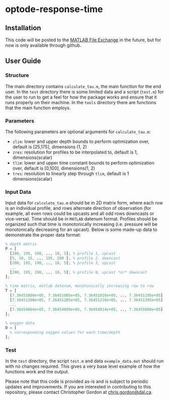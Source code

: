 # optode-response-time

## Installation

This code will be posted to the
[MATLAB File Exchange](https://www.mathworks.com/matlabcentral/fileexchange/)
in the future, but for now is only available through github.

## User Guide

### Structure

The main directory contains `calculate_tau.m`, the main function for the end
user. In the `test` directory there is some limited data and a script (`test.m`)
for the user to run to get a feel for how the package works and ensure that it
runs properly on their machine. In the `tools` directory there are functions
that the main function employs.

### Parameters

The following parameters are optional arguments for `calculate_tau.m`:

- `zlim`: lower and upper depth bounds to perform optimization over,
default is [25,175], dimensions (1, 2)
- `zres`: resolution for profiles to be interpolated to, default is 1,
dimensions(scalar)
- `tlim`: lower and upper time constant bounds to perform optimization over,
default is [0,100], dimensions(1, 2)
- `tres`: resolution to linearly step through `tlim`, default is 1
dimensions(scalar)

### Input Data

Input data for `calculate_tau.m` should be in 2D matrix form, where each row is
an individual profile, and rows alternate direction of observation (for
example, all even rows could be upcasts and all odd rows downcasts or
vice-versa). Time should be in `MATLAB` datenum format. Profiles should be
organized such that time is monotonically increasing (i.e. pressure will be
monotonically decreasing for an upcast). Below is some made-up data to
demonstrate the proper data format:


```matlab
% depth matrix
P = [
  [200, 195, 190, .., 10, 5]; % profile 1, upcast
  [5, 10, 15, .., 195, 200 ]; % profile 2, downcast
  [200, 195, 190, .., 10, 5]; % profile 3, upcast
  ...
  [200, 195, 190, .., 10, 5]; % profile N, upcast *or* downcast
];

% time matrix, matlab datenum, monotonically increasing row to row
T = [
  [7.36451000e+05, 7.36451005e+05, 7.36451010e+05, .., 7.36451195e+05]
  [7.36451200e+05, 7.36451205e+05, 7.36451210e+05, .., 7.36451395e+05]
  ...
  [7.36454804e+05, 7.36454809e+05, 7.36454814e+05, .., 7.36455000e+05]
];

% oxygen data
O = [
  % corresponding oxygen values for each time/depth
];
```

### Test

In the `test` directory, the script `test.m` and data `example_data.mat` should
run with no changes required. This gives a very base level example of how
the functions work and the output.

Please note that this code is provided as-is and is subject to periodic updates
and improvements. If you are interested in contributing to this repository,
please contact Christopher Gordon at
[chris.gordon@dal.ca](mailto:chris.gordon@dal.ca).
